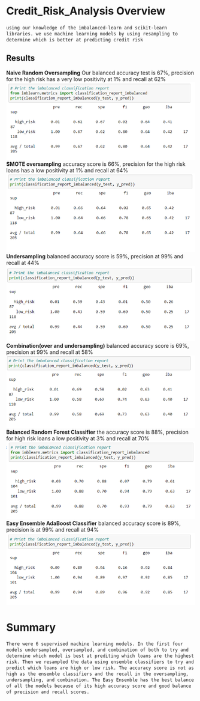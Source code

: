 # Credit_Risk_Analysis Overview 
	using our knowledge of the imbalanced-learn and scikit-learn libraries. we use machine learning models by using resampling to determine which is better at predicting credit risk
## Results
  **Naive Random Oversampling** 
		Our balanced accuracy test is 67%, precision for the high risk has a very low positivity at 1% and recall at 62%
![](Resources/images/naiverandomoversampling.png)
   **SMOTE oversampling**
		accuracy score is 66%, precision for the high risk loans has a low positivity at 1% and recall at 64%
![](Resources/images/SMOTEoversampling.png)
	**Undersampling**
		balanced accuracy score is 59%, precision at 99% and recall at 44%
![](Resources/images/undersampling.png)
	**Combination(over and undersampling)**
		balanced accuracy score is 69%, precision at 99% and recall at 58%
![](Resources/images/combo.png)
	**Balanced Random Forest Classifier**
		the accuracy score is 88%, precision for high risk loans a low positivity at 3% and recall at 70%
![](Resources/images/balancedrandomforest.png)
	**Easy Ensemble AdaBoost Classifier**
		balanced accuracy score is 89%, precision is at 99% and recall at 94%
![](Resources/images/easyensembleadaboost.png)
# Summary
	There were 6 supervised machine learning models. In the first four models undersampled, oversampled, and combination of both to try and determine which model is best at prediting which loans are the highest risk. Then we resampled the data using ensemble classifiers to try and predict which loans are high or low risk. The accuracy score is not as high as the ensemble classifiers and the recall in the oversampling, undersampling, and combination. The Easy Ensemble has the best balance of all the models because of its high accuracy score and good balance of precision and recall scores.
